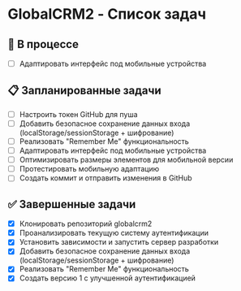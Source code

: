 # GlobalCRM2 - Список задач

## 🔄 В процессе
- [ ] Адаптировать интерфейс под мобильные устройства

## 📋 Запланированные задачи
- [ ] Настроить токен GitHub для пуша
- [ ] Добавить безопасное сохранение данных входа (localStorage/sessionStorage + шифрование)
- [ ] Реализовать "Remember Me" функциональность
- [ ] Адаптировать интерфейс под мобильные устройства
- [ ] Оптимизировать размеры элементов для мобильной версии
- [ ] Протестировать мобильную адаптацию
- [ ] Создать коммит и отправить изменения в GitHub

## ✅ Завершенные задачи
- [x] Клонировать репозиторий globalcrm2
- [x] Проанализировать текущую систему аутентификации
- [x] Установить зависимости и запустить сервер разработки
- [x] Добавить безопасное сохранение данных входа (localStorage/sessionStorage + шифрование)
- [x] Реализовать "Remember Me" функциональность
- [x] Создать версию 1 с улучшенной аутентификацией

